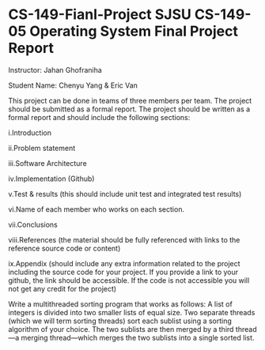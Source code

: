 # CS-149-Fianl-Project    SJSU CS-149-05 Operating System Final Project Report

Instructor: Jahan Ghofraniha

Student Name: Chenyu Yang & Eric Van 


This project can be done in teams of three members per team. The project should be submitted as a formal report.
The project should be written as a formal report and should include the following sections:

i.Introduction

ii.Problem statement

iii.Software Architecture

iv.Implementation (Github)

v.Test & results (this should include unit test and integrated test results)

vi.Name of each member who works on each section.

vii.Conclusions

viii.References (the material should be fully referenced with links to the reference source code or content)

ix.Appendix (should include any extra information related to the project including the source code for your project. If you provide a link to your github, the link should be accessible. If the code is not accessible you will not get any credit for the project)


 Write a multithreaded sorting program that works as follows: A list of integers is divided into two smaller lists of equal size. Two separate threads (which we will term sorting threads) sort each sublist using a sorting algorithm of your choice. The two sublists are then merged by a third thread—a merging thread—which merges the two sublists into a single sorted list.


